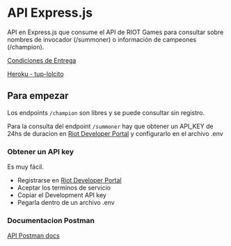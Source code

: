 # API Express.js

API en Express.js que consume el API de RIOT Games para consultar sobre nombres de invocador (/summoner) o información de campeones (/champion).

[Condiciones de Entrega](condiciones-entrega-api.pdf)

[Heroku - tup-lolcito](https://tup-lolcito.herokuapp.com/)

## Para empezar

Los endpoints `/champion` son libres y se puede consultar sin registro.

Para la consulta del endpoint `/summoner` hay que obtener un API_KEY de 24hs de duracion en [Riot Developer Portal](https://developer.riotgames.com/) y configurarlo en el archivo .env

### Obtener un API key

Es muy fácil.
- Registrarse en [Riot Developer Portal](https://developer.riotgames.com/)
- Aceptar los terminos de servicio
- Copiar el Development API key
- Pegarla dentro de un archivo .env

### Documentacion Postman

[API Postman docs](https://documenter.getpostman.com/view/23525710/2s83S87WAK)
